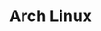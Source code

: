 ---
title: Arch Linux
slug: archlinux
summary:  Arch Linux 安装盘与软件包
help_available: false
is_new: false
categories:
- os
- packages
---